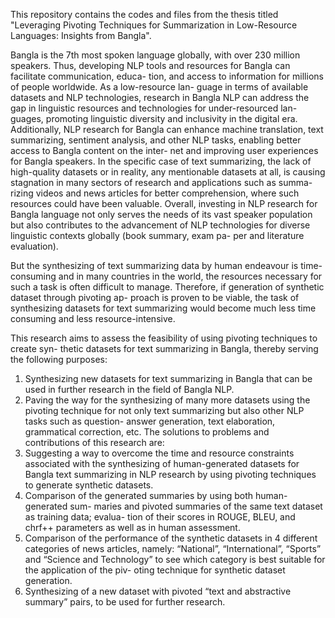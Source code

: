 This repository contains the codes and files from the thesis titled "Leveraging Pivoting Techniques for Summarization in
Low-Resource Languages: Insights from Bangla".

Bangla is the 7th most spoken language globally, with over 230 million speakers. Thus,
developing NLP tools and resources for Bangla can facilitate communication, educa-
tion, and access to information for millions of people worldwide. As a low-resource lan-
guage in terms of available datasets and NLP technologies, research in Bangla NLP
can address the gap in linguistic resources and technologies for under-resourced lan-
guages, promoting linguistic diversity and inclusivity in the digital era. Additionally, NLP
research for Bangla can enhance machine translation, text summarizing, sentiment
analysis, and other NLP tasks, enabling better access to Bangla content on the inter-
net and improving user experiences for Bangla speakers. In the specific case of text
summarizing, the lack of high-quality datasets or in reality, any mentionable datasets at
all, is causing stagnation in many sectors of research and applications such as summa-
rizing videos and news articles for better comprehension, where such resources could
have been valuable. Overall, investing in NLP research for Bangla language not only
serves the needs of its vast speaker population but also contributes to the advancement
of NLP technologies for diverse linguistic contexts globally (book summary, exam pa-
per and literature evaluation).

But the synthesizing of text summarizing data by human endeavour is time-consuming
and in many countries in the world, the resources necessary for such a task is often
difficult to manage. Therefore, if generation of synthetic dataset through pivoting ap-
proach is proven to be viable, the task of synthesizing datasets for text summarizing
would become much less time consuming and less resource-intensive.

This research aims to assess the feasibility of using pivoting techniques to create syn-
thetic datasets for text summarizing in Bangla, thereby serving the following purposes:
1. Synthesizing new datasets for text summarizing in Bangla that can be used in
further research in the field of Bangla NLP.
2. Paving the way for the synthesizing of many more datasets using the pivoting
technique for not only text summarizing but also other NLP tasks such as question-
answer generation, text elaboration, grammatical correction, etc.
The solutions to problems and contributions of this research are:
1. Suggesting a way to overcome the time and resource constraints associated with
the synthesizing of human-generated datasets for Bangla text summarizing in
NLP research by using pivoting techniques to generate synthetic datasets.
2. Comparison of the generated summaries by using both human-generated sum-
maries and pivoted summaries of the same text dataset as training data; evalua-
tion of their scores in ROUGE, BLEU, and chrf++ parameters as well as in human
assessment.
3. Comparison of the performance of the synthetic datasets in 4 different categories
of news articles, namely: “National”, “International”, “Sports” and “Science and
Technology” to see which category is best suitable for the application of the piv-
oting technique for synthetic dataset generation.
4. Synthesizing of a new dataset with pivoted “text and abstractive summary” pairs,
to be used for further research.
